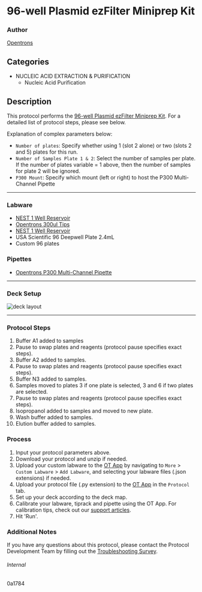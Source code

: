 # 96-well Plasmid ezFilter Miniprep Kit

### Author
[Opentrons](https://opentrons.com/)

## Categories
* NUCLEIC ACID EXTRACTION & PURIFICATION
	* Nucleic Acid Purification

## Description
This protocol performs the [96-well Plasmid ezFilter Miniprep Kit](https://www.bioland-sci.com/index.php?main_page=product_info&products_id=137&zenid=6d2c9844db2a12e37e573e104fedbba5). For a detailed list of protocol steps, please see below.

Explanation of complex parameters below:
* `Number of plates`: Specify whether using 1 (slot 2 alone) or two (slots 2 and 5) plates for this run.
* `Number of Samples Plate 1 & 2`: Select the number of samples per plate. If the number of plates variable = 1 above, then the number of samples for plate 2 will be ignored.
* `P300 Mount`: Specify which mount (left or right) to host the P300 Multi-Channel Pipette

---

### Labware
* [NEST 1 Well Reservoir](https://shop.opentrons.com/consumables/)
* [Opentrons 300ul Tips](https://shop.opentrons.com/consumables/)
* [NEST 1 Well Reservoir](https://shop.opentrons.com/consumables/)
* USA Scientific 96 Deepwell Plate 2.4mL
* Custom 96 plates


### Pipettes
* [Opentrons P300 Multi-Channel Pipette](https://opentrons.com/pipettes/)


---

### Deck Setup
![deck layout](https://opentrons-protocol-library-website.s3.amazonaws.com/custom-README-images/0a1784/Screen+Shot+2022-09-15+at+4.25.47+PM.png)

---

### Protocol Steps
1. Buffer A1 added to samples
2. Pause to swap plates and reagents (protocol pause specifies exact steps).
3. Buffer A2 added to samples.
4. Pause to swap plates and reagents (protocol pause specifies exact steps).
5. Buffer N3 added to samples.
6. Samples moved to plates 3 if one plate is selected, 3 and 6 if two plates are selected.
7. Pause to swap plates and reagents (protocol pause specifies exact steps).
8. Isopropanol added to samples and moved to new plate.
9. Wash buffer added to samples.
10. Elution buffer added to samples.

### Process
1. Input your protocol parameters above.
2. Download your protocol and unzip if needed.
3. Upload your custom labware to the [OT App](https://opentrons.com/ot-app) by navigating to `More` > `Custom Labware` > `Add Labware`, and selecting your labware files (.json extensions) if needed.
4. Upload your protocol file (.py extension) to the [OT App](https://opentrons.com/ot-app) in the `Protocol` tab.
5. Set up your deck according to the deck map.
6. Calibrate your labware, tiprack and pipette using the OT App. For calibration tips, check out our [support articles](https://support.opentrons.com/en/collections/1559720-guide-for-getting-started-with-the-ot-2).
7. Hit 'Run'.

### Additional Notes
If you have any questions about this protocol, please contact the Protocol Development Team by filling out the [Troubleshooting Survey](https://protocol-troubleshooting.paperform.co/).

###### Internal
0a1784
